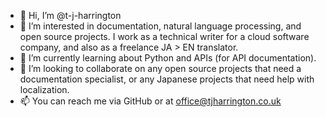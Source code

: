 - 👋 Hi, I’m @t-j-harrington
- 👀 I’m interested in documentation, natural language processing, and open source projects. I work as a technical writer for a cloud software company, and also as a freelance JA > EN translator.
- 🌱 I’m currently learning about Python and APIs (for API documentation).
- 💞️ I’m looking to collaborate on any open source projects that need a documentation specialist, or any Japanese projects that need help with localization.
- 📫 You can reach me via GitHub or at office@tjharrington.co.uk

<!---
t-j-harrington/t-j-harrington is a ✨ special ✨ repository because its `README.md` (this file) appears on your GitHub profile.
You can click the Preview link to take a look at your changes.
--->
